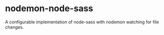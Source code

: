 # nodemon-node-sass
A configurable implementation of node-sass with nodemon watching for file changes.

